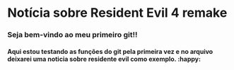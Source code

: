 # 					Notícia sobre Resident Evil 4 remake



### Seja bem-vindo ao meu primeiro git!!

#### Aqui estou testando as funções do git pela primeira vez e no arquivo deixarei uma noticia sobre residente evil como exemplo. :happy:













